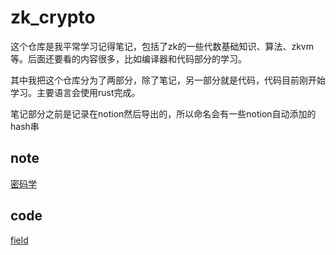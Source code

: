 # zk_crypto
这个仓库是我平常学习记得笔记，包括了zk的一些代数基础知识、算法、zkvm等。后面还要看的内容很多，比如编译器和代码部分的学习。

其中我把这个仓库分为了两部分，除了笔记，另一部分就是代码，代码目前刚开始学习。主要语言会使用rust完成。

笔记部分之前是记录在notion然后导出的，所以命名会有一些notion自动添加的hash串
## note
[密码学](./密码学.md)

## code
[field](./field/)